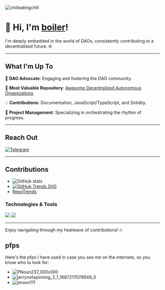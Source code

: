 ![chilieatingchili](https://github.com/boilerrat/boilerrat/assets/34731569/a490ef20-c9cb-47a9-a6d9-8cdba6a90fc7)

# 👋 Hi, I'm [boiler](https://www.boierrat.xyz)!

I'm deeply embedded in the world of DAOs, consistently contributing to a decentralized future. 🌐

---

## What I'm Up To

👺 **DAO Advocate**: Engaging and fostering the DAO community.

🔗 **Most Valuable Repository**: [Awesome Decentralized Autonomous Organizations](https://github.com/boilerrat/awesome-decentralized-autonomous-organizations)

💡 **Contributions**: Documentation, JavaScript/TypeScript, and Solidity.

🎨 **Project Management**: Specializing in orchestrating the rhythm of progress.

---

## Reach Out

[![Telegram](https://img.shields.io/badge/Telegram-boilerrat-blue?style=flat-square&logo=telegram)](https://t.me/boilerrat)

---

## Contributions

- ![GitHub stats](https://github-readme-stats.vercel.app/api?username=boilerrat&show_icons=true&theme=radical)
- [![GitHub Trends SVG](https://api.githubtrends.io/user/svg/avgupta456/langs)](https://githubtrends.io)
- [RepoTrends](https://api.githubtrends.io/user/svg/boilerrat/repos?time_range=one_year&group=other&theme=synthwaves)

### Technologies & Tools
![](https://img.shields.io/badge/Code-JavaScript-informational?style=flat&logo=javascript&logoColor=white&color=2bbc8a)
![](https://img.shields.io/badge/Code-Solidity-informational?style=flat&logo=solidity&logoColor=white&color=2bbc8a)

---

Enjoy navigating through my heatwave of contributions! 🔥

## pfps
Here's the pfps I have used in case you see me on the internets, so you know who to look for:

- ![PNoun237_300x300](https://github.com/boilerrat/boilerrat/assets/34731569/bbde5914-a9ac-4a99-8803-b103fb416580)
- ![jerrynotspinning_2_1_1667217078648_0](https://github.com/boilerrat/boilerrat/assets/34731569/46016c43-dadd-4d41-a0e6-7690690d2cdf)
- ![pnoun111](https://github.com/boilerrat/boilerrat/assets/34731569/b0e49390-59bd-46dc-946d-664ab8153a35)

